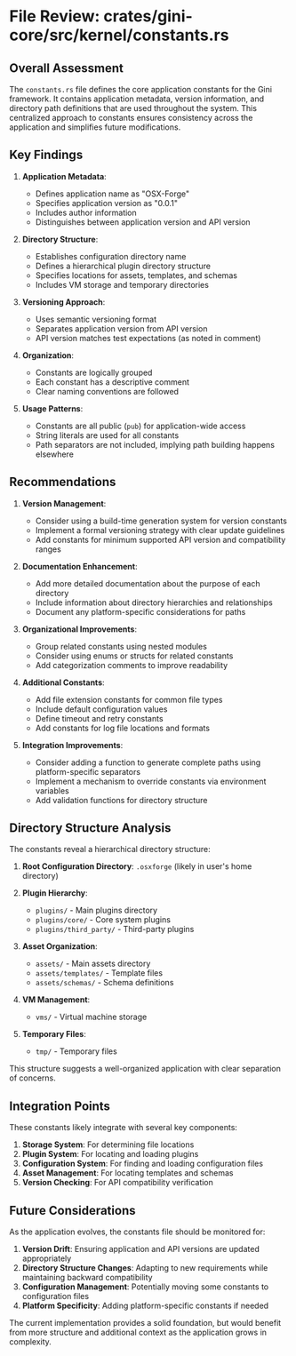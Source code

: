# File Review: crates/gini-core/src/kernel/constants.rs

## Overall Assessment

The `constants.rs` file defines the core application constants for the Gini framework. It contains application metadata, version information, and directory path definitions that are used throughout the system. This centralized approach to constants ensures consistency across the application and simplifies future modifications.

## Key Findings

1. **Application Metadata**:
   - Defines application name as "OSX-Forge"
   - Specifies application version as "0.0.1"
   - Includes author information
   - Distinguishes between application version and API version

2. **Directory Structure**:
   - Establishes configuration directory name
   - Defines a hierarchical plugin directory structure
   - Specifies locations for assets, templates, and schemas
   - Includes VM storage and temporary directories

3. **Versioning Approach**:
   - Uses semantic versioning format
   - Separates application version from API version
   - API version matches test expectations (as noted in comment)

4. **Organization**:
   - Constants are logically grouped
   - Each constant has a descriptive comment
   - Clear naming conventions are followed

5. **Usage Patterns**:
   - Constants are all public (`pub`) for application-wide access
   - String literals are used for all constants
   - Path separators are not included, implying path building happens elsewhere

## Recommendations

1. **Version Management**:
   - Consider using a build-time generation system for version constants
   - Implement a formal versioning strategy with clear update guidelines
   - Add constants for minimum supported API version and compatibility ranges

2. **Documentation Enhancement**:
   - Add more detailed documentation about the purpose of each directory
   - Include information about directory hierarchies and relationships
   - Document any platform-specific considerations for paths

3. **Organizational Improvements**:
   - Group related constants using nested modules
   - Consider using enums or structs for related constants
   - Add categorization comments to improve readability

4. **Additional Constants**:
   - Add file extension constants for common file types
   - Include default configuration values
   - Define timeout and retry constants
   - Add constants for log file locations and formats

5. **Integration Improvements**:
   - Consider adding a function to generate complete paths using platform-specific separators
   - Implement a mechanism to override constants via environment variables
   - Add validation functions for directory structure

## Directory Structure Analysis

The constants reveal a hierarchical directory structure:

1. **Root Configuration Directory**: `.osxforge` (likely in user's home directory)
2. **Plugin Hierarchy**:
   - `plugins/` - Main plugins directory
   - `plugins/core/` - Core system plugins
   - `plugins/third_party/` - Third-party plugins

3. **Asset Organization**:
   - `assets/` - Main assets directory
   - `assets/templates/` - Template files
   - `assets/schemas/` - Schema definitions

4. **VM Management**:
   - `vms/` - Virtual machine storage

5. **Temporary Files**:
   - `tmp/` - Temporary files

This structure suggests a well-organized application with clear separation of concerns.

## Integration Points

These constants likely integrate with several key components:

1. **Storage System**: For determining file locations
2. **Plugin System**: For locating and loading plugins
3. **Configuration System**: For finding and loading configuration files
4. **Asset Management**: For locating templates and schemas
5. **Version Checking**: For API compatibility verification

## Future Considerations

As the application evolves, the constants file should be monitored for:

1. **Version Drift**: Ensuring application and API versions are updated appropriately
2. **Directory Structure Changes**: Adapting to new requirements while maintaining backward compatibility
3. **Configuration Management**: Potentially moving some constants to configuration files
4. **Platform Specificity**: Adding platform-specific constants if needed

The current implementation provides a solid foundation, but would benefit from more structure and additional context as the application grows in complexity.
